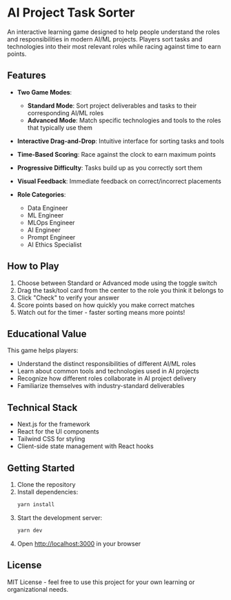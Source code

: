 # AI Project Task Sorter

An interactive learning game designed to help people understand the roles and responsibilities in modern AI/ML projects. Players sort tasks and technologies into their most relevant roles while racing against time to earn points.

## Features

- **Two Game Modes**:
  - **Standard Mode**: Sort project deliverables and tasks to their corresponding AI/ML roles
  - **Advanced Mode**: Match specific technologies and tools to the roles that typically use them

- **Interactive Drag-and-Drop**: Intuitive interface for sorting tasks and tools
- **Time-Based Scoring**: Race against the clock to earn maximum points
- **Progressive Difficulty**: Tasks build up as you correctly sort them
- **Visual Feedback**: Immediate feedback on correct/incorrect placements
- **Role Categories**:
  - Data Engineer
  - ML Engineer
  - MLOps Engineer
  - AI Engineer
  - Prompt Engineer
  - AI Ethics Specialist

## How to Play

1. Choose between Standard or Advanced mode using the toggle switch
2. Drag the task/tool card from the center to the role you think it belongs to
3. Click "Check" to verify your answer
4. Score points based on how quickly you make correct matches
5. Watch out for the timer - faster sorting means more points!

## Educational Value

This game helps players:
- Understand the distinct responsibilities of different AI/ML roles
- Learn about common tools and technologies used in AI projects
- Recognize how different roles collaborate in AI project delivery
- Familiarize themselves with industry-standard deliverables

## Technical Stack

- Next.js for the framework
- React for the UI components
- Tailwind CSS for styling
- Client-side state management with React hooks

## Getting Started

1. Clone the repository
2. Install dependencies:
   ```bash
   yarn install
   ```
3. Start the development server:
   ```bash
   yarn dev
   ```
4. Open [http://localhost:3000](http://localhost:3000) in your browser

## License

MIT License - feel free to use this project for your own learning or organizational needs.